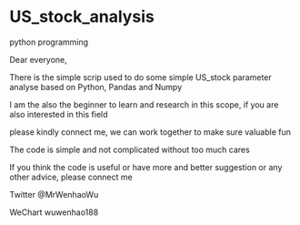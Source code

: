 # US_stock_analysis

python programming

Dear everyone,

There is the simple scrip used to do some simple US_stock parameter analyse based on Python, Pandas and Numpy

I am the also the beginner to learn and research in this scope, if you are also interested in this field

please kindly connect me, we can work together to make sure valuable fun

The code is simple and not complicated without too much cares

If you think the code is useful or have more and better suggestion or any other advice, please connect me

Twitter @MrWenhaoWu

WeChart wuwenhao188